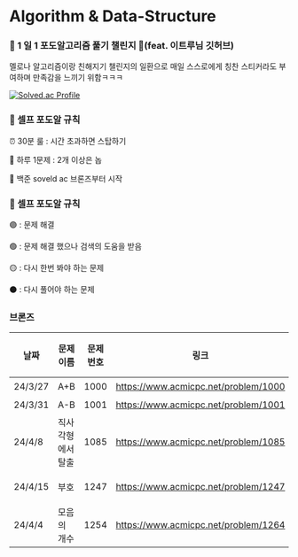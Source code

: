 # Algorithm & Data-Structure
### 🍇 1 일 1 포도알고리즘 풀기 챌린지 🍇(feat. 이트루님 깃허브)
멜로나 알고리즘이랑 친해지기 챌린지의 일환으로 매일 스스로에게 칭찬 스티커라도 부여하며 만족감을 느끼기 위함ㅋㅋㅋ

[![Solved.ac Profile](http://mazassumnida.wtf/api/generate_badge?boj=prettylee620)](https://solved.ac/prettylee620)

### 📌 셀프 포도알 규칙
⏰ 30분 룰 : 시간 초과하면 스탑하기

📝 하루 1문제 : 2개 이상은 놉 

🚀 백준 soveld ac 브론즈부터 시작


### 📌 셀프 포도알 규칙
🟣 : 문제 해결 

🟢 : 문제 해결 했으나 검색의 도움을 받음

🟡 : 다시 한번 봐야 하는 문제

⚫️ : 다시 풀어야 하는 문제

### 브론즈
| 날짜 | 문제 이름 | 문제번호 | 링크 | 스티커 |
| ----- | ------ | ----- |----- | ----- |
| 24/3/27  | A+B | 1000 | https://www.acmicpc.net/problem/1000 | 🟣 |
| 24/3/31 | A-B | 1001 | https://www.acmicpc.net/problem/1001 | 🟣 |
| 24/4/8 | 직사각형에서 탈출 | 1085 | https://www.acmicpc.net/problem/1085 | 🟢 |
| 24/4/15 | 부호 | 1247 | https://www.acmicpc.net/problem/1247| 🟢, 🟡|
| 24/4/4 | 모음의 개수 | 1254 | https://www.acmicpc.net/problem/1264 | 🟣 |
